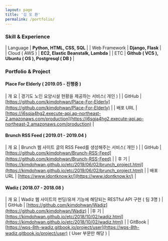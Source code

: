 ```yaml
---
layout: page
title: '김 도 환'
permalink: /portfolio/
---
```


### Skill & Experience

| Language           |  **Python, HTML, CSS, SQL**  |
| Web Framework  |  **Django, Flask**  |
| Cloud ( AWS ) | **EC2, Elastic Beanstalk, Lambda**  |
| ETC | **Github ( VCS ), Ubuntu ( OS ), Postgresql ( DB )** |



### Portfolio & Project

#### Place For Elderly ( 2019.05 - 진행중 )

| 개 요 |  경기도 노인 요양시설 현황을 제공하는 서비스( 개인 ) |
| GitHub | [https://github.com/kimdohwan/Place-For-Elderly](https://github.com/kimdohwan/Place-For-Elderly)  |
| 배포 URL |  [https://j6sqja4hg2.execute-api.ap-northeast-2.amazonaws.com/production](https://j6sqja4hg2.execute-api.ap-northeast-2.amazonaws.com/production) |

#### Brunch RSS Feed ( 2019.01 - 2019.04 )

| 개 요 | Brunch 웹 사이트 글의 RSS Feed를 생성해주는 서비스( 개인 ) |
| GitHub | [https://github.com/kimdohwan/Brunch-RSS-Feed](https://github.com/kimdohwan/Brunch-RSS-Feed) |
| 후 기 | [https://kimdohwan.github.io/etc/2019/06/02/brunch_project.html](https://kimdohwan.github.io/etc/2019/06/02/brunch_project.html) |
| 배포 URL | [https://www.idontknow.kr/](https://www.idontknow.kr/) |

#### Wadiz ( 2018.07 - 2018.08 )

| 개 요 | Wadiz 웹 사이트의 펀딩/유져 기능에 해당되는 RESTful API 구현 ( 팀 3명 ) |
| GitHub | [https://github.com/kimdohwan/Wadiz](https://github.com/kimdohwan/Wadiz) |
|후 기 | [https://kimdohwan.github.io/etc/2018/10/02/wadiz.html](https://kimdohwan.github.io/etc/2018/10/02/wadiz.html) |
| GitBook | [https://wps-8th-wadiz.gitbook.io/project/user](https://wps-8th-wadiz.gitbook.io/project/user) ( User 부문만 해당 ) |